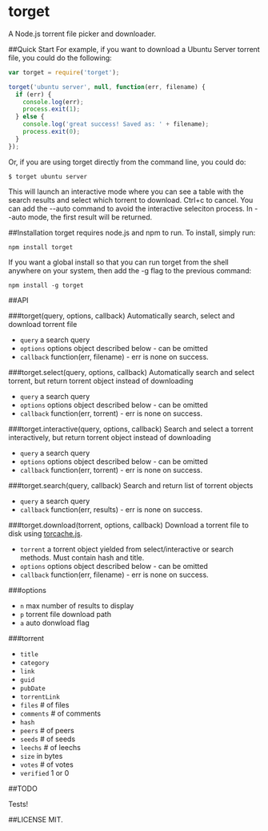 torget
======

A Node.js torrent file picker and downloader.


##Quick Start
For example, if you want to download a Ubuntu Server torrent file, you could do the following:

````javascript
var torget = require('torget');

torget('ubuntu server', null, function(err, filename) {
  if (err) {
    console.log(err);
    process.exit(1);
  } else {
    console.log('great success! Saved as: ' + filename);
    process.exit(0);
  }
});
````

Or, if you are using torget directly from the command line, you could do:
````
$ torget ubuntu server
````

This will launch an interactive mode where you can see a table with the search results and select which
torrent to download. Ctrl+c to cancel. You can add the --auto command to avoid the interactive seleciton process.
In --auto mode, the first result will be returned.


##Installation
torget requires node.js and npm to run. To install, simply run:
````
npm install torget
````
If you want a global install so that you can run torget from the shell anywhere on your system, 
then add the -g flag to the previous command:
````
npm install -g torget
````


##API

###torget(query, options, callback)
Automatically search, select and download torrent file
* `query` a search query
* `options` options object described below - can be omitted
* `callback` function(err, filename) - err is none on success.


###torget.select(query, options, callback)
Automatically search and select torrent, but return torrent object instead of downloading
* `query` a search query
* `options` options object described below - can be omitted
* `callback` function(err, torrent) - err is none on success.


###torget.interactive(query, options, callback)
Search and select a torrent interactively, but return torrent object instead of downloading
* `query` a search query
* `options` options object described below - can be omitted
* `callback` function(err, torrent) - err is none on success.


###torget.search(query, callback)
Search and return list of torrent objects
* `query` a search query
* `callback` function(err, results) - err is none on success.


###torget.download(torrent, options, callback)
Download a torrent file to disk using [torcache.js](https://github.com/pmorissette/torcache.js).
* `torrent` a torrent object yielded from select/interactive or search methods. Must contain hash and title.
* `options` options object described below - can be omitted
* `callback` function(err, filename) - err is none on success.

###options
* `n` max number of results to display
* `p` torrent file download path
* `a` auto donwload flag

###torrent
* `title`
* `category`
* `link`
* `guid`
* `pubDate`
* `torrentLink`
* `files` # of files
* `comments` # of comments
* `hash`
* `peers` # of peers
* `seeds` # of seeds
* `leechs` # of leechs
* `size` in bytes
* `votes` # of votes
* `verified` 1 or 0

##TODO

Tests!

##LICENSE
MIT.
